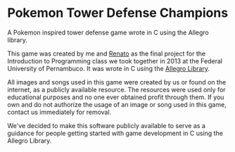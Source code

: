 # Pokemon Tower Defense Champions

A Pokemon inspired tower defense game wrote in C using the Allegro library.

This game was created by me and [Renato](https://github.com/rvlb-19) as the final project for the Introduction to Programming class we took together in 2013 at the Federal University of Pernambuco. It was wrote in C using the [Allegro Library](http://liballeg.org).

All images and songs used in this game were created by us or found on the internet, as a publicly available resource. The resources were used only for educational purposes and no one ever obtained profit through them. If you own and do not authorize the usage of an image or song used in this game, contact us immediately for removal.

We've decided to make this software publicly available to serve as a guidance for people getting started with game development in C using the Allegro Library.
